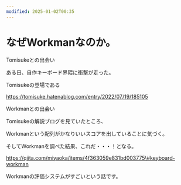 ```yaml
---
modified: 2025-01-02T00:35
---
```

# なぜWorkmanなのか。

Tomisukeとの出会い

ある日、自作キーボード界隈に衝撃が走った。

Tomisukeの登場である

https://tomisuke.hatenablog.com/entry/2022/07/19/185105

Workmanとの出会い

Tomisukeの解説ブログを見ていたところ、

Workmanという配列がかなりいいスコアを出していることに気づく。

そしてWorkmanを調べた結果、これだ・・・！となる。

https://qiita.com/miyaoka/items/4f363059e831bd003775\#keyboard-workman

Workmanの評価システムがすごいという話です。